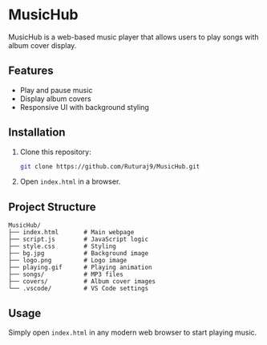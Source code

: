 # MusicHub

MusicHub is a web-based music player that allows users to play songs with album cover display.

## Features
- Play and pause music
- Display album covers
- Responsive UI with background styling

## Installation
1. Clone this repository:
   ```sh
   git clone https://github.com/Ruturaj9/MusicHub.git
   ```
2. Open `index.html` in a browser.

## Project Structure
```
MusicHub/
├── index.html       # Main webpage
├── script.js        # JavaScript logic
├── style.css        # Styling
├── bg.jpg           # Background image
├── logo.png         # Logo image
├── playing.gif      # Playing animation
├── songs/           # MP3 files
├── covers/          # Album cover images
└── .vscode/         # VS Code settings
```

## Usage
Simply open `index.html` in any modern web browser to start playing music.


